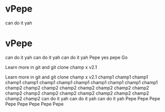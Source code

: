 # vPepe

can do it yah
# vPepe

can do it yah can do it yah can do it yah 
Pepe  yes pepe Go

Learn more in git and git clone 
champ x v2.1

Learn more in git and git clone 
champ x v2.1
champ1 champ1 champ1 
champ1 champ1 champ1 
champ1 champ1 champ1 
champ1 champ1 champ1 
champ2 champ2 champ2 
champ2 champ2 champ2 
champ2 champ2 champ2 
champ2 champ2 champ2 
champ2 champ2 champ2 
champ2 champ2 champ2 
can do it yah can do it yah can do it yah 
Pepe 
Pepe 
Pepe 
Pepe 
Pepe 
Pepe 
Pepe 
Pepe 
